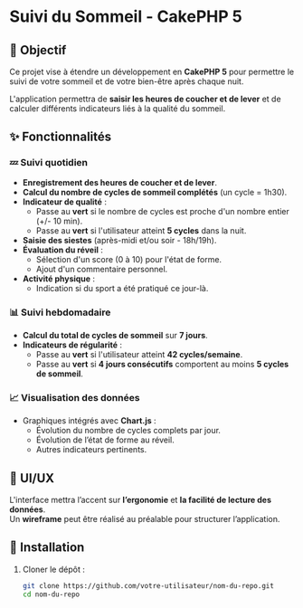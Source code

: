# Suivi du Sommeil - CakePHP 5  

## 📌 Objectif  
Ce projet vise à étendre un développement en **CakePHP 5** pour permettre le suivi de votre sommeil et de votre bien-être après chaque nuit.  

L'application permettra de **saisir les heures de coucher et de lever** et de calculer différents indicateurs liés à la qualité du sommeil.  

## ✨ Fonctionnalités  

### 💤 Suivi quotidien  
- **Enregistrement des heures de coucher et de lever**.  
- **Calcul du nombre de cycles de sommeil complétés** (un cycle = 1h30).  
- **Indicateur de qualité** :
  - Passe au **vert** si le nombre de cycles est proche d'un nombre entier (+/- 10 min).  
  - Passe au **vert** si l'utilisateur atteint **5 cycles** dans la nuit.  
- **Saisie des siestes** (après-midi et/ou soir - 18h/19h).  
- **Évaluation du réveil** :
  - Sélection d'un score (0 à 10) pour l'état de forme.  
  - Ajout d'un commentaire personnel.  
- **Activité physique** :
  - Indication si du sport a été pratiqué ce jour-là.  

### 📊 Suivi hebdomadaire  
- **Calcul du total de cycles de sommeil** sur **7 jours**.  
- **Indicateurs de régularité** :
  - Passe au **vert** si l'utilisateur atteint **42 cycles/semaine**.  
  - Passe au **vert** si **4 jours consécutifs** comportent au moins **5 cycles de sommeil**.  

### 📈 Visualisation des données  
- Graphiques intégrés avec **Chart.js** :
  - Évolution du nombre de cycles complets par jour.  
  - Évolution de l’état de forme au réveil.  
  - Autres indicateurs pertinents.  

## 🎨 UI/UX  
L'interface mettra l’accent sur **l’ergonomie** et **la facilité de lecture des données**.  
Un **wireframe** peut être réalisé au préalable pour structurer l’application.  

## 🚀 Installation  
1. Cloner le dépôt :  
   ```bash
   git clone https://github.com/votre-utilisateur/nom-du-repo.git
   cd nom-du-repo
